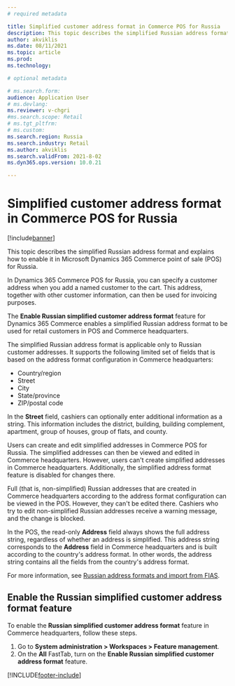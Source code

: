 ```yaml
---
# required metadata

title: Simplified customer address format in Commerce POS for Russia
description: This topic describes the simplified Russian address format and explains how to enable it in Microsoft Dynamics 365 Commerce point of sale (POS) for Russia.
author: akviklis
ms.date: 08/11/2021
ms.topic: article
ms.prod: 
ms.technology: 

# optional metadata

# ms.search.form:
audience: Application User
# ms.devlang: 
ms.reviewer: v-chgri
#ms.search.scope: Retail
# ms.tgt_pltfrm: 
# ms.custom: 
ms.search.region: Russia
ms.search.industry: Retail
ms.author: akviklis
ms.search.validFrom: 2021-8-02
ms.dyn365.ops.version: 10.0.21

---
```

# Simplified customer address format in Commerce POS for Russia

[!include[banner](../includes/banner.md)]

This topic describes the simplified Russian address format and explains how to enable it in Microsoft Dynamics 365 Commerce point of sale (POS) for Russia.

In Dynamics 365 Commerce POS for Russia, you can specify a customer address when you add a named customer to the cart. This address, together with other customer information, can then be used for invoicing purposes.

The **Enable Russian simplified customer address format** feature for Dynamics 365 Commerce enables a simplified Russian address format to be used for retail customers in POS and Commerce headquarters.

The simplified Russian address format is applicable only to Russian customer addresses. It supports the following limited set of fields that is based on the address format configuration in Commerce headquarters:

- Country/region
- Street
- City
- State/province
- ZIP/postal code

In the **Street** field, cashiers can optionally enter additional information as a string. This information includes the district, building, building complement, apartment, group of houses, group of flats, and county.

Users can create and edit simplified addresses in Commerce POS for Russia. The simplified addresses can then be viewed and edited in Commerce headquarters. However, users can't create simplified addresses in Commerce headquarters. Additionally, the simplified address format feature is disabled for changes there.

Full (that is, non-simplified) Russian addresses that are created in Commerce headquarters according to the address format configuration can be viewed in the POS. However, they can't be edited there. Cashiers who try to edit non-simplified Russian addresses receive a warning message, and the change is blocked.

In the POS, the read-only **Address** field always shows the full address string, regardless of whether an address is simplified. This address string corresponds to the **Address** field in Commerce headquarters and is built according to the country's address format. In other words, the address string contains all the fields from the country's address format.

For more information, see [Russian address formats and import from FIAS](../../finance/localizations/rus-russian-address-format-and-import-from-fias.md).

## Enable the Russian simplified customer address format feature

To enable the **Russian simplified customer address format** feature in Commerce headquarters, follow these steps.

1. Go to **System administration \> Workspaces \> Feature management**.
1. On the **All** FastTab, turn on the **Enable Russian simplified customer address format** feature.

[!INCLUDE[footer-include](../../includes/footer-banner.md)]
